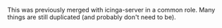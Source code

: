This was previously merged with icinga-server in a common role.
Many things are still duplicated (and probably don't need to be).
